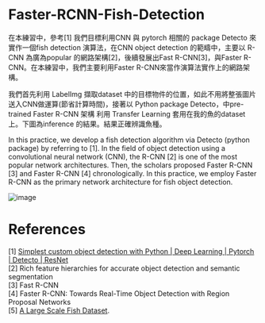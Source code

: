 # Faster-RCNN-Fish-Detection

在本練習中，參考[1] 我們目標利用CNN 與 pytorch 相關的 package Detecto 來實作一個fish detection 演算法，在CNN object detection 的範疇中，主要以 R-CNN 為廣為popular 的網路架構[2]，後續發展出Fast R-CNN[3]，與Faster R-CNN。在本練習中，我們主要利用Faster R-CNN來當作演算法實作上的網路架構。

我們首先利用 LabelImg 擷取dataset 中的目標物件的位置，如此不用將整張圖片送入CNN做運算(節省計算時間)，接著以 Python package Detecto，中pre-trained Faster R-CNN 架構 利用 Transfer Learning 套用在我的魚的dataset上。下圖為inference 的結果。結果正確辨識魚種。

In this practice, we develop a fish detection algorithm via Detecto (python package) by referring to [1]. In the field of object detection using a convolutional neural network (CNN), the R-CNN [2] is one of the most popular network architectures. Then, the scholars proposed  Faster R-CNN [3] and Faster R-CNN [4] chronologically. In this practice, we employ Faster R-CNN as the primary network architecture for fish object detection.  

![image](https://user-images.githubusercontent.com/108604868/188943075-989626b2-7245-42bf-a124-f07f117b1557.png)







# References  
[1] [Simplest custom object detection with Python | Deep Learning | Pytorch | Detecto | ResNet](https://www.youtube.com/watch?v=6FUcLHv6wpE&ab_channel=ArjunKashyap)  
[2] Rich feature hierarchies for accurate object detection and semantic segmentation  
[3] Fast R-CNN    
[4] Faster R-CNN: Towards Real-Time Object Detection with Region Proposal Networks        
[5] [A Large Scale Fish Dataset](https://www.kaggle.com/datasets/crowww/a-large-scale-fish-dataset). 
